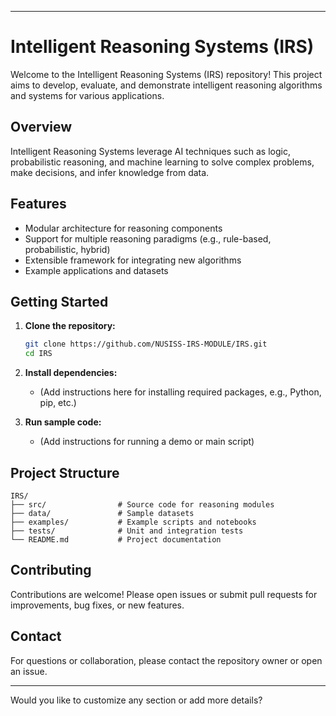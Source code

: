 
---

# Intelligent Reasoning Systems (IRS)

Welcome to the Intelligent Reasoning Systems (IRS) repository! This project aims to develop, evaluate, and demonstrate intelligent reasoning algorithms and systems for various applications.

## Overview

Intelligent Reasoning Systems leverage AI techniques such as logic, probabilistic reasoning, and machine learning to solve complex problems, make decisions, and infer knowledge from data.

## Features

- Modular architecture for reasoning components
- Support for multiple reasoning paradigms (e.g., rule-based, probabilistic, hybrid)
- Extensible framework for integrating new algorithms
- Example applications and datasets

## Getting Started

1. **Clone the repository:**
   ```bash
   git clone https://github.com/NUSISS-IRS-MODULE/IRS.git
   cd IRS
   ```

2. **Install dependencies:**
   - (Add instructions here for installing required packages, e.g., Python, pip, etc.)

3. **Run sample code:**
   - (Add instructions for running a demo or main script)

## Project Structure

```
IRS/
├── src/                # Source code for reasoning modules
├── data/               # Sample datasets
├── examples/           # Example scripts and notebooks
├── tests/              # Unit and integration tests
└── README.md           # Project documentation
```

## Contributing

Contributions are welcome! Please open issues or submit pull requests for improvements, bug fixes, or new features.

## Contact

For questions or collaboration, please contact the repository owner or open an issue.

---

Would you like to customize any section or add more details?